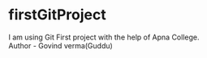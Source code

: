 # firstGitProject
I am using Git First project with the help of Apna College.
<br/>
Author - Govind verma(Guddu)

